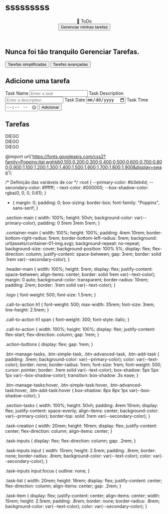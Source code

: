 # sssssssss



<!DOCTYPE html>
<html lang="pt-br">

<head>
    <meta charset="UTF-8">
    <meta name="viewport" content="width=device-width, initial-scale=1.0">
    <title>Gerenciador de tarefas</title>
    <link rel="stylesheet" href="style.css">
</head>

<body>
    <section class="section-main">
        <div class="container-main">
            <header class="header-main">
                <div class="logo">🍕 ToDo</div>
                <div><button class="btn-manage-tasks">Gerenciar minhas tarefas</button></div>
            </header>
            <div class="call-to-action">
                <h1>Nunca foi tão <span>tranquilo</span> Gerenciar Tarefas.</h1>
                <div class="action-buttons">
                    <button class="btn-simple-task">Tarefas simplificadas</button>
                    <button class="btn-advanced-task">Tarefas avançadas</button>
                </div>
            </div>
        </div>
    </section>
    <section class="section-tasks">
        <div class="task-creation">
            <h1>Adicione uma tarefa</h1>
            <div class="task-inputs">
                <label for="taskName">Task Name</label>
                <input type="text" name="taskName" id="taskName" placeholder="Enter a task">
                <label for="taskDescription">Task Description</label>
                <input type="text" name="taskDescription" id="taskDescription" placeholder="Enter a description">
                <label for="taskDate">Task Date</label>
                <input type="date" name="taskDate" id="taskDate" placeholder="Enter a task date">
                <label for="taskTime">Task Time</label>
                <input type="time" name="taskTime" id="taskTime" placeholder="Enter a task time">
                <button class="btn-add-task">Adicionar</button>
            </div>
        </div>
        <div class="task-list">
            <h1>Tarefas</h1>
            <div class="task-item">DIEGO</div>
            <div class="task-item">DIEGO</div>
            <div class="task-item">DIEGO</div>
        </div>
    </section>
</body>

</html>



@import url('https://fonts.googleapis.com/css2?family=Poppins:ital,wght@0,100;0,200;0,300;0,400;0,500;0,600;0,700;0,800;0,900;1,100;1,200;1,300;1,400;1,500;1,600;1,700;1,800;1,900&display=swap');

/* Definição das variáveis de cor */
:root {
    --primary-color: #b3eb4d;
    --secondary-color: #ffffff;
    --text-color: #000000;
    --box-shadow-color: rgba(0, 0, 0, 0.61);
}

* {
    margin: 0;
    padding: 0;
    box-sizing: border-box;
    font-family: "Poppins", sans-serif;
}

.section-main {
    width: 100%;
    height: 50vh;
    background-color: var(--primary-color);
    padding: 0 5rem 3rem 5rem;
}

.container-main {
    width: 100%;
    height: 100%;
    padding: 4rem 10rem;
    border-bottom-right-radius: 5rem;
    border-bottom-left-radius: 5rem;
    background: url(assets/container-01-img.svg);
    background-repeat: no-repeat;
    background-size: cover;
    background-position: 100% 5%;
    display: flex;
    flex-direction: column;
    justify-content: space-between;
    gap: 3rem;
    border: solid .1rem var(--secondary-color);
}

.header-main {
    width: 100%;
    height: 5rem;
    display: flex;
    justify-content: space-between;
    align-items: center;
    border: solid 1rem var(--text-color);
    margin: 0 auto;
    background-color: transparent;
    border-radius: 10rem;
    padding: 2rem;
    border: .1rem solid var(--text-color);
}

.logo {
    font-weight: 500;
    font-size: 1.5rem;
}

.call-to-action h1 {
    font-weight: 500;
    max-width: 35rem;
    font-size: 3rem;
    line-height: 2.5rem;
}

.call-to-action h1 span {
    font-weight: 300;
    font-style: italic;
}

.call-to-action {
    width: 100%;
    height: 100%;
    display: flex;
    justify-content: flex-start;
    flex-direction: column;
    gap: 1rem;
}

.action-buttons {
    display: flex;
    gap: 1rem;
}

.btn-manage-tasks,
.btn-simple-task,
.btn-advanced-task,
.btn-add-task {
    padding: .5rem;
    background-color: var(--primary-color);
    color: var(--text-color);
    border: none;
    border-radius: 1rem;
    font-size: 1rem;
    font-weight: 500;
    cursor: pointer;
    border: .1rem solid var(--text-color);
    box-shadow: 5px 5px 1px var(--box-shadow-color);
    transition: box-shadow .3s ease;
}

.btn-manage-tasks:hover,
.btn-simple-task:hover,
.btn-advanced-task:hover,
.btn-add-task:hover {
    box-shadow: 8px 8px 1px var(--box-shadow-color);
}

.section-tasks {
    width: 100%;
    height: 50vh;
    padding: 4rem 10rem;
    display: flex;
    justify-content: space-evenly;
    align-items: center;
    background-color: var(--primary-color);
    border-top: solid .1rem var(--secondary-color);
}

.task-creation {
    width: 20rem;
    height: 16rem;
    display: flex;
    justify-content: center;
    flex-direction: column;
    align-items: center;
}

.task-inputs {
    display: flex;
    flex-direction: column;
    gap: .2rem;
}

.task-inputs input {
    width: 15rem;
    height: 2.5rem;
    padding: .8rem;
    border: none;
    border-radius: .8rem;
    background-color: var(--text-color);
    color: var(--secondary-color);
}

.task-inputs input:focus {
    outline: none;
}

.task-list {
    width: 20rem;
    height: 16rem;
    display: flex;
    justify-content: center;
    flex-direction: column;
    align-items: center;
    gap: .2rem;
}

.task-item {
    display: flex;
    justify-content: center;
    align-items: center;
    width: 15rem;
    height: 2.5rem;
    padding: .8rem;
    border: none;
    border-radius: .8rem;
    background-color: var(--text-color);
    color: var(--secondary-color);
}
